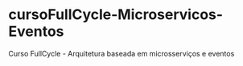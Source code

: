 # cursoFullCycle-Microservicos-Eventos
Curso FullCycle - Arquitetura baseada em microsserviços e eventos

